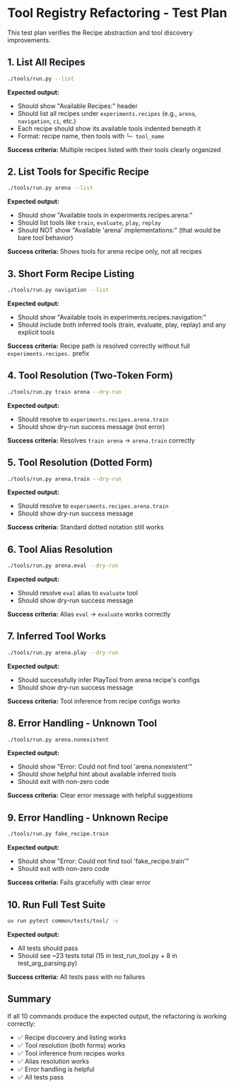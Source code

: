 # Tool Registry Refactoring - Test Plan

This test plan verifies the Recipe abstraction and tool discovery improvements.

## 1. List All Recipes

```bash
./tools/run.py --list
```

**Expected output:**
- Should show "Available Recipes:" header
- Should list all recipes under `experiments.recipes` (e.g., `arena`, `navigation`, `ci`, etc.)
- Each recipe should show its available tools indented beneath it
- Format: recipe name, then tools with `└─ tool_name`

**Success criteria:** Multiple recipes listed with their tools clearly organized

## 2. List Tools for Specific Recipe

```bash
./tools/run.py arena --list
```

**Expected output:**
- Should show "Available tools in experiments.recipes.arena:"
- Should list tools like `train`, `evaluate`, `play`, `replay`
- Should NOT show "Available 'arena' implementations:" (that would be bare tool behavior)

**Success criteria:** Shows tools for arena recipe only, not all recipes

## 3. Short Form Recipe Listing

```bash
./tools/run.py navigation --list
```

**Expected output:**
- Should show "Available tools in experiments.recipes.navigation:"
- Should include both inferred tools (train, evaluate, play, replay) and any explicit tools

**Success criteria:** Recipe path is resolved correctly without full `experiments.recipes.` prefix

## 4. Tool Resolution (Two-Token Form)

```bash
./tools/run.py train arena --dry-run
```

**Expected output:**
- Should resolve to `experiments.recipes.arena.train`
- Should show dry-run success message (not error)

**Success criteria:** Resolves `train arena` → `arena.train` correctly

## 5. Tool Resolution (Dotted Form)

```bash
./tools/run.py arena.train --dry-run
```

**Expected output:**
- Should resolve to `experiments.recipes.arena.train`
- Should show dry-run success message

**Success criteria:** Standard dotted notation still works

## 6. Tool Alias Resolution

```bash
./tools/run.py arena.eval --dry-run
```

**Expected output:**
- Should resolve `eval` alias to `evaluate` tool
- Should show dry-run success message

**Success criteria:** Alias `eval` → `evaluate` works correctly

## 7. Inferred Tool Works

```bash
./tools/run.py arena.play --dry-run
```

**Expected output:**
- Should successfully infer PlayTool from arena recipe's configs
- Should show dry-run success message

**Success criteria:** Tool inference from recipe configs works

## 8. Error Handling - Unknown Tool

```bash
./tools/run.py arena.nonexistent
```

**Expected output:**
- Should show "Error: Could not find tool 'arena.nonexistent'"
- Should show helpful hint about available inferred tools
- Should exit with non-zero code

**Success criteria:** Clear error message with helpful suggestions

## 9. Error Handling - Unknown Recipe

```bash
./tools/run.py fake_recipe.train
```

**Expected output:**
- Should show "Error: Could not find tool 'fake_recipe.train'"
- Should exit with non-zero code

**Success criteria:** Fails gracefully with clear error

## 10. Run Full Test Suite

```bash
uv run pytest common/tests/tool/ -v
```

**Expected output:**
- All tests should pass
- Should see ~23 tests total (15 in test_run_tool.py + 8 in test_arg_parsing.py)

**Success criteria:** All tests pass with no failures

## Summary

If all 10 commands produce the expected output, the refactoring is working correctly:
- ✅ Recipe discovery and listing works
- ✅ Tool resolution (both forms) works
- ✅ Tool inference from recipes works
- ✅ Alias resolution works
- ✅ Error handling is helpful
- ✅ All tests pass
